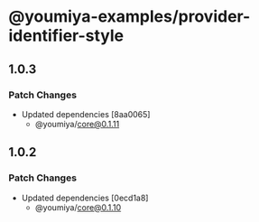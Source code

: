 # @youmiya-examples/provider-identifier-style

## 1.0.3

### Patch Changes

- Updated dependencies [8aa0065]
  - @youmiya/core@0.1.11

## 1.0.2

### Patch Changes

- Updated dependencies [0ecd1a8]
  - @youmiya/core@0.1.10
